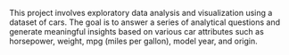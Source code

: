This project involves exploratory data analysis and visualization using a dataset of cars. The goal is to answer a series of analytical questions and generate meaningful insights based on various car attributes such as horsepower, weight, mpg (miles per gallon), model year, and origin.

